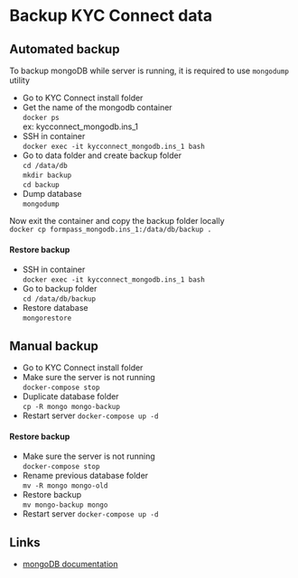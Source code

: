 # Backup KYC Connect data

## Automated backup

To backup mongoDB while server is running, it is required to use `mongodump` utility

- Go to KYC Connect install folder
- Get the name of the mongodb container  
  `docker ps`  
   ex: kycconnect_mongodb.ins_1
- SSH in container  
  `docker exec -it kycconnect_mongodb.ins_1 bash`
- Go to data folder and create backup folder  
  `cd /data/db`  
  `mkdir backup`  
  `cd backup`
- Dump database  
  `mongodump`

Now exit the container and copy the backup folder locally  
`docker cp formpass_mongodb.ins_1:/data/db/backup .`

#### Restore backup

- SSH in container  
  `docker exec -it kycconnect_mongodb.ins_1 bash`
- Go to backup folder  
  `cd /data/db/backup`
- Restore database  
  `mongorestore`  

## Manual backup

- Go to KYC Connect install folder
- Make sure the server is not running  
  `docker-compose stop`
- Duplicate database folder  
  `cp -R mongo mongo-backup`
- Restart server
  `docker-compose up -d`
  
#### Restore backup

- Make sure the server is not running  
  `docker-compose stop`
- Rename previous database folder  
  `mv -R mongo mongo-old`
- Restore backup  
  `mv mongo-backup mongo`
- Restart server
  `docker-compose up -d`

## Links

- [mongoDB documentation](https://docs.mongodb.com/manual/core/backups/#back-up-with-cp-or-rsync)
